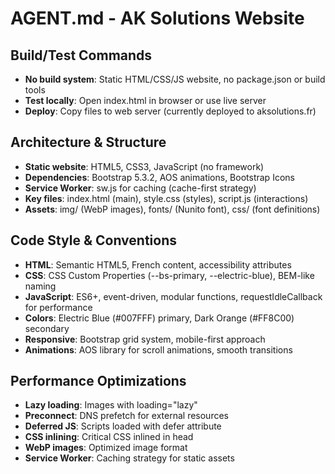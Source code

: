 # AGENT.md - AK Solutions Website

## Build/Test Commands
- **No build system**: Static HTML/CSS/JS website, no package.json or build tools
- **Test locally**: Open index.html in browser or use live server
- **Deploy**: Copy files to web server (currently deployed to aksolutions.fr)

## Architecture & Structure
- **Static website**: HTML5, CSS3, JavaScript (no framework)
- **Dependencies**: Bootstrap 5.3.2, AOS animations, Bootstrap Icons
- **Service Worker**: sw.js for caching (cache-first strategy)
- **Key files**: index.html (main), style.css (styles), script.js (interactions)
- **Assets**: img/ (WebP images), fonts/ (Nunito font), css/ (font definitions)

## Code Style & Conventions
- **HTML**: Semantic HTML5, French content, accessibility attributes
- **CSS**: CSS Custom Properties (--bs-primary, --electric-blue), BEM-like naming
- **JavaScript**: ES6+, event-driven, modular functions, requestIdleCallback for performance
- **Colors**: Electric Blue (#007FFF) primary, Dark Orange (#FF8C00) secondary
- **Responsive**: Bootstrap grid system, mobile-first approach
- **Animations**: AOS library for scroll animations, smooth transitions

## Performance Optimizations
- **Lazy loading**: Images with loading="lazy"
- **Preconnect**: DNS prefetch for external resources
- **Deferred JS**: Scripts loaded with defer attribute
- **CSS inlining**: Critical CSS inlined in head
- **WebP images**: Optimized image format
- **Service Worker**: Caching strategy for static assets
